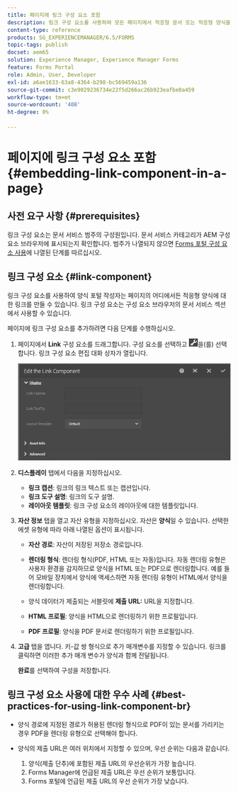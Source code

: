 ```yaml
---
title: 페이지에 링크 구성 요소 포함
description: 링크 구성 요소를 사용하여 모든 페이지에서 적응형 문서 또는 적응형 양식을 연결할 수 있습니다.
content-type: reference
products: SG_EXPERIENCEMANAGER/6.5/FORMS
topic-tags: publish
docset: aem65
solution: Experience Manager, Experience Manager Forms
feature: Forms Portal
role: Admin, User, Developer
exl-id: a6ae1633-63a8-4364-b298-bc569459a136
source-git-commit: c3e9029236734e22f5d266ac26b923eafbe0a459
workflow-type: tm+mt
source-wordcount: '408'
ht-degree: 0%

---
```


# 페이지에 링크 구성 요소 포함{#embedding-link-component-in-a-page}

## 사전 요구 사항 {#prerequisites}

링크 구성 요소는 문서 서비스 범주의 구성원입니다. 문서 서비스 카테고리가 AEM 구성 요소 브라우저에 표시되는지 확인합니다. 범주가 나열되지 않으면 [Forms 포털 구성 요소 사용](/help/forms/using/enabling-forms-portal-components.md)에 나열된 단계를 따르십시오.

## 링크 구성 요소 {#link-component}

링크 구성 요소를 사용하여 양식 포털 작성자는 페이지의 어디에서든 적응형 양식에 대한 링크를 만들 수 있습니다. 링크 구성 요소는 구성 요소 브라우저의 문서 서비스 섹션에서 사용할 수 있습니다.

페이지에 링크 구성 요소를 추가하려면 다음 단계를 수행하십시오.

1. 페이지에서 **Link** 구성 요소를 드래그합니다. 구성 요소를 선택하고 ![cmpr](assets/cmppr.png)을(를) 선택합니다. 링크 구성 요소 편집 대화 상자가 열립니다.

   ![edit-link-component](assets/edit-link-component.png)

1. **디스플레이** 탭에서 다음을 지정하십시오.

   * **링크 캡션**: 링크의 링크 텍스트 또는 캡션입니다.
   * **링크 도구 설명**: 링크의 도구 설명.
   * **레이아웃 템플릿**: 링크 구성 요소의 레이아웃에 대한 템플릿입니다.

1. **자산 정보** 탭을 열고 자산 유형을 지정하십시오. 자산은 **양식**&#x200B;일 수 있습니다. 선택한 에셋 유형에 따라 아래 나열된 옵션이 표시됩니다.

   * **자산 경로**: 자산이 저장된 저장소 경로입니다.

   * **렌더링 형식**: 렌더링 형식(PDF, HTML 또는 자동)입니다. 자동 렌더링 유형은 사용자 환경을 감지하므로 양식을 HTML 또는 PDF으로 렌더링합니다. 예를 들어 모바일 장치에서 양식에 액세스하면 자동 렌더링 유형이 HTML에서 양식을 렌더링합니다.
   * 양식 데이터가 제출되는 서블릿에 **제출 URL:** URL을 지정합니다.
   * **HTML 프로필**: 양식을 HTML으로 렌더링하기 위한 프로필입니다.
   * **PDF 프로필**: 양식을 PDF 문서로 렌더링하기 위한 프로필입니다.

1. **고급** 탭을 엽니다. 키-값 쌍 형식으로 추가 매개변수를 지정할 수 있습니다. 링크를 클릭하면 이러한 추가 매개 변수가 양식과 함께 전달됩니다.

   **완료**&#x200B;를 선택하여 구성을 저장합니다.

## 링크 구성 요소 사용에 대한 우수 사례 {#best-practices-for-using-link-component-br}

* 양식 경로에 지정된 경로가 허용된 렌더링 형식으로 PDF이 있는 문서를 가리키는 경우 PDF을 렌더링 유형으로 선택해야 합니다.
* 양식의 제출 URL은 여러 위치에서 지정할 수 있으며, 우선 순위는 다음과 같습니다.

   1. 양식(제출 단추)에 포함된 제출 URL의 우선순위가 가장 높습니다.
   1. Forms Manager에 언급된 제출 URL은 우선 순위가 보통입니다.
   1. Forms 포털에 언급된 제출 URL의 우선 순위가 가장 낮습니다.
